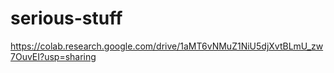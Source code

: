 # serious-stuff

https://colab.research.google.com/drive/1aMT6vNMuZ1NiU5djXvtBLmU_zw7OuvEI?usp=sharing
